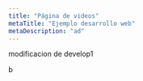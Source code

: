 ```yaml
---
title: "Página de videos"
metaTitle: "Ejemplo desarrollo web"
metaDescription: "ad"
---
```



<YouTube youTubeId="Ag1AKIl_2GM" />

modificacion de develop1

b
